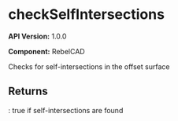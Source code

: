 # checkSelfIntersections

**API Version:** 1.0.0

**Component:** RebelCAD

Checks for self-intersections in the offset surface

## Returns

: true if self-intersections are found

